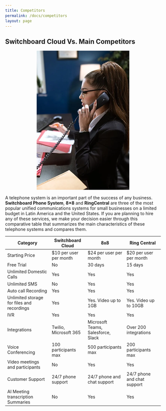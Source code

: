 ```yaml
---
title: Competitors
permalink: /docs/competitors
layout: page
---
```


## Switchboard Cloud Vs. Main Competitors


<p align="center">
	<img src="./../images/office_phone.png" />
</p>


A telephone system is an important part of the success of any business. **Switchboard Phone System**, **8×8** and **RingCentral** are three of the most popular unified communications systems for small businesses on a limited budget in Latin America and the United States. If you are planning to hire any of these services, we make your decision easier through this comparative table that summarizes the main characteristics of these telephone systems and compares them.

| Category                                   | Switchboard Cloud      | 8x8                                | Ring Central                |
|--------------------------------------------|------------------------|------------------------------------|-----------------------------|
| Starting Price                             | $10 per user per month | $24 per user per month             | $20 per user per month      |
| Free Trial                                 | No                     | 30 days                            | 15 days                     |
| Unlimited Domestic Calls                   | Yes                    | Yes                                | Yes                         |
| Unlimited SMS                              | No                     | Yes                                | Yes                         |
| Auto call Recording                        | Yes                    | Yes                                | Yes                         |
| Unlimited storage for files and recordings | Yes                    | Yes. Video up to 1GB               | Yes. Video up to 10GB       |
| IVR                                        | Yes                    | Yes                                | Yes                         |
| Integrations                               | Twilio, Microsoft 365  | Microsoft Teams, Salesforce, Slack | Over 200 integrations       |
| Voice Conferencing                         | 100 participants max   | 500 participants max               | 200 participants max        |
| Video meetings and participants            | No                     | Yes                                | Yes                         |
| Customer Support                           | 24/7 phone support     | 24/7 phone and chat support        | 24/7 phone and chat support |
| AI Meeting transcription Summaries         | No                     | Yes                                | Yes                         |
